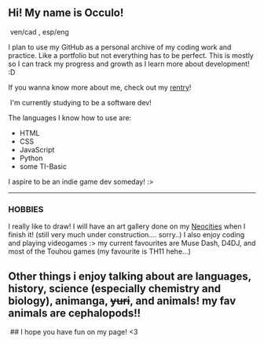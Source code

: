 ## Hi! My name is Occulo!
![]()
ven/cad , esp/eng

I plan to use my GitHub as a personal archive of my coding work and practice. Like a portfolio but not everything has to be perfect. This is mostly so I can track my progress and growth as I learn more about development! :D 

If you wanna know more about me, check out my [rentry](https://rentry.org/visophobia)!

![]() I'm currently studying to be a software dev! ![]()

The languages I know how to use are:
- HTML
- CSS
- JavaScript
- Python
- some TI-Basic

I aspire to be an indie game dev someday! :> 
***
### HOBBIES
I really like to draw! I will have an art gallery done on my [Neocities](https://occulophobia.neocities.org) when I finish it! (still very much under construction.... sorry..)
I also enjoy coding and playing videogames :> my current favourites are Muse Dash, D4DJ, and most of the Touhou games (my favourite is TH11 hehe...)

Other things i enjoy talking about are languages, history, science (especially chemistry and biology), animanga, ~~yuri~~, and animals! my fav animals are cephalopods!! 
---
![]() ## I hope you have fun on my page! <3 ![]()
